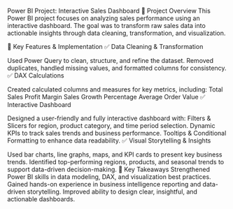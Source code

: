 Power BI Project: Interactive Sales Dashboard
📌 Project Overview
This Power BI project focuses on analyzing sales performance using an interactive dashboard. The goal was to transform raw sales data into actionable insights through data cleaning, transformation, and visualization.

🔹 Key Features & Implementation
✅ Data Cleaning & Transformation

Used Power Query to clean, structure, and refine the dataset.
Removed duplicates, handled missing values, and formatted columns for consistency.
✅ DAX Calculations

Created calculated columns and measures for key metrics, including:
Total Sales
Profit Margin
Sales Growth Percentage
Average Order Value
✅ Interactive Dashboard

Designed a user-friendly and fully interactive dashboard with:
Filters & Slicers for region, product category, and time period selection.
Dynamic KPIs to track sales trends and business performance.
Tooltips & Conditional Formatting to enhance data readability.
✅ Visual Storytelling & Insights

Used bar charts, line graphs, maps, and KPI cards to present key business trends.
Identified top-performing regions, products, and seasonal trends to support data-driven decision-making.
🚀 Key Takeaways
Strengthened Power BI skills in data modeling, DAX, and visualization best practices.
Gained hands-on experience in business intelligence reporting and data-driven storytelling.
Improved ability to design clear, insightful, and actionable dashboards.
